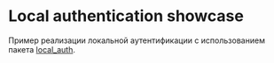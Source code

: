 # Local authentication showcase

Пример реализации локальной аутентификации с использованием пакета [local_auth](https://pub.dev/packages/local_auth).
